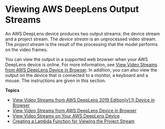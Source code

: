 # Viewing AWS DeepLens Output Streams<a name="deeplens-viewing-output"></a>

An AWS DeepLens device produces two output streams: the device stream and a project stream\. The *device stream* is an unprocessed video stream\. The *project stream* is the result of the processing that the model performs on the video frames\. 

 You can view the output in a supported web browser when your AWS DeepLens device is online\. For more information, see [View Video Streams from AWS DeepLens Device in Browser](deeplens-viewing-device-output-in-browser.md)\. In addition, you can also view the output on the device that is connected to a monitor, a keyboard and a mouse\. The instructions are given in this section\.

**Topics**
+ [View Video Streams from AWS DeepLens 2019 Edition\(v1\.1\) Device in Browser](deeplens-viewing-video-streams-from-v1.1-device-in-browser.md)
+ [View Video Streams from AWS DeepLens Device in Browser](deeplens-viewing-device-output-in-browser.md)
+ [View Video Streams on Your AWS DeepLens Device](deeplens-viewing-device-output-on-device.md)
+ [Creating a Lambda Function for Viewing the Project Stream](deeplens-viewing-output-custom-lambda.md)
